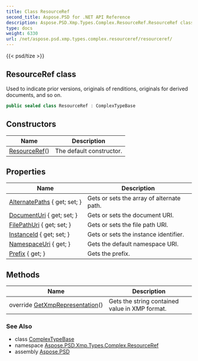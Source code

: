 ```yaml
---
title: Class ResourceRef
second_title: Aspose.PSD for .NET API Reference
description: Aspose.PSD.Xmp.Types.Complex.ResourceRef.ResourceRef class. Used to indicate prior versions originals of renditions originals for derived documents and so on
type: docs
weight: 6330
url: /net/aspose.psd.xmp.types.complex.resourceref/resourceref/
---
```

{{< psd/tize >}}
## ResourceRef class

Used to indicate prior versions, originals of renditions, originals for derived documents, and so on.

```csharp
public sealed class ResourceRef : ComplexTypeBase
```

## Constructors

| Name | Description |
| --- | --- |
| [ResourceRef](resourceref/)() | The default constructor. |

## Properties

| Name | Description |
| --- | --- |
| [AlternatePaths](../../aspose.psd.xmp.types.complex.resourceref/resourceref/alternatepaths/) { get; set; } | Gets or sets the array of alternate path. |
| [DocumentUri](../../aspose.psd.xmp.types.complex.resourceref/resourceref/documenturi/) { get; set; } | Gets or sets the document URI. |
| [FilePathUri](../../aspose.psd.xmp.types.complex.resourceref/resourceref/filepathuri/) { get; set; } | Gets or sets the file path URI. |
| [InstanceId](../../aspose.psd.xmp.types.complex.resourceref/resourceref/instanceid/) { get; set; } | Gets or sets the instance identifier. |
| [NamespaceUri](../../aspose.psd.xmp.types.complex/complextypebase/namespaceuri/) { get; } | Gets the default namespace URI. |
| [Prefix](../../aspose.psd.xmp.types.complex/complextypebase/prefix/) { get; } | Gets the prefix. |

## Methods

| Name | Description |
| --- | --- |
| override [GetXmpRepresentation](../../aspose.psd.xmp.types.complex/complextypebase/getxmprepresentation/)() | Gets the string contained value in XMP format. |

### See Also

* class [ComplexTypeBase](../../aspose.psd.xmp.types.complex/complextypebase/)
* namespace [Aspose.PSD.Xmp.Types.Complex.ResourceRef](../../aspose.psd.xmp.types.complex.resourceref/)
* assembly [Aspose.PSD](../../)


